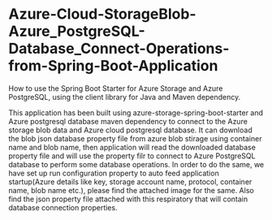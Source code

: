 # Azure-Cloud-StorageBlob-Azure_PostgreSQL-Database_Connect-Operations-from-Spring-Boot-Application
How to use the Spring Boot Starter for Azure Storage and Azure PostgreSQL, using the client library for Java and Maven dependency.

This application has been built using azure-storage-spring-boot-starter and Azure postgresql database maven dependency to connect to the Azure storage blob data and Azure cloud postgresql database. It can download the blob json database property file from azure blob stirage using container name and blob name, then application will read the downloaded database property file and will use the property filr to connect to Azure PostgreSQL database to perform some database operations. In order to do the same, we have set up run configuration property to auto feed application startup(Azure details like key, storage account name, protocol, container name, blob name etc.), please find the attached image for the same. Also find the json property file attached with this respiratory that will contain database connection properties.

